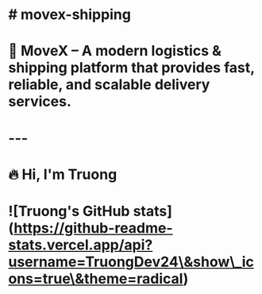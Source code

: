 # \# movex-shipping

# 🚚 MoveX – A modern logistics \& shipping platform that provides fast, reliable, and scalable delivery services.

# 

# ---

# 

# 🔥 Hi, I'm Truong

# 

# !\[Truong's GitHub stats](https://github-readme-stats.vercel.app/api?username=TruongDev24\&show\_icons=true\&theme=radical)



